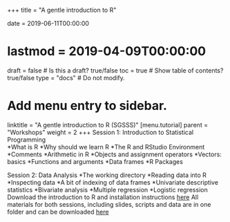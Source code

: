 +++
title = "A gentle introduction to R"

date = 2019-06-11T00:00:00
# lastmod = 2019-04-09T00:00:00

draft = false  # Is this a draft? true/false
toc = true  # Show table of contents? true/false
type = "docs"  # Do not modify.

# Add menu entry to sidebar.
linktitle = "A gentle introduction to R (SGSSS)"
[menu.tutorial]
  parent = "Workshops"
  weight = 2
+++
Session 1: Introduction to Statistical Programming  
*What is R
*Why should we learn R
*The R and RStudio Environment
*Comments
*Arithmetic in R
*Objects and assignment operators
*Vectors: basics
*Functions and arguments
*Data frames
*R Packages

Session 2: Data Analysis 
*The working directory
*Reading data into R
*Inspecting data
*A bit of indexing of data frames
*Univariate descriptive statistics
*Bivariate analysis
*Multiple regression
*Logistic regression
Download the introduction to R and installation instructions [here](https://simonajsimona.com/training/Intro_to_R_and_Installation_Guide.pdf) 
All materials for both sessions, including slides, scripts and data are in one folder and can be downloaded [here](https://simonajsimona.com/training/Intro_to_R.zip)
